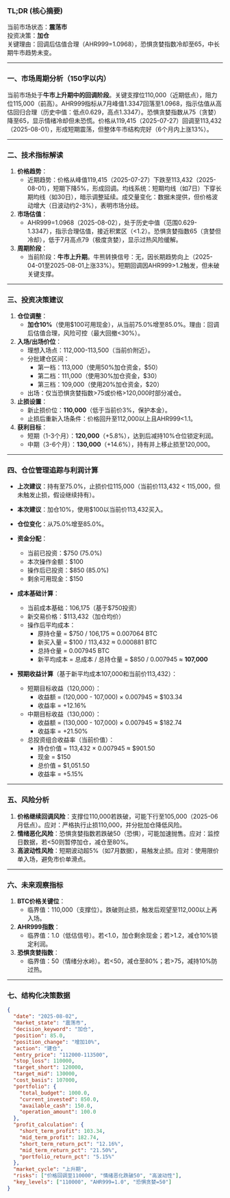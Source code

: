 ### TL;DR (核心摘要)
当前市场状态：**震荡市**  
投资决策：**加仓**  
关键理由：回调后估值合理（AHR999=1.0968），恐惧贪婪指数冷却至65，中长期牛市趋势未变。

---

### 一、市场周期分析（150字以内）
当前市场处于**牛市上升期中的回调阶段**。关键支撑位110,000（近期低点），阻力位115,000（前高）。AHR999指标从7月峰值1.3347回落至1.0968，指示估值从高估回归合理（历史中值：低点0.629，高点1.3347）。恐惧贪婪指数从75（贪婪）降至65，显示情绪冷却但未恐慌。价格从119,415（2025-07-27）回调至113,432（2025-08-01），形成短期震荡，但整体牛市结构完好（6个月内上涨13%）。

---

### 二、技术指标解读
1. **价格趋势**：  
   - 近期趋势：价格从峰值119,415（2025-07-27）下跌至113,432（2025-08-01），短期下降5%，形成回调。均线系统：短期均线（如7日）下穿长期均线（如30日），暗示调整延续。成交量变化：数据未提供，但价格波动增大（日波动约2-3%），表明市场分歧。
2. **市场估值**：  
   - AHR999=1.0968（2025-08-02），处于历史中值（范围0.629-1.3347），指示合理估值，接近积累区（<1.2）。恐惧贪婪指数65（贪婪但冷却），低于7月高点79（极度贪婪），显示过热风险缓解。
3. **周期阶段**：  
   - 当前阶段：**牛市上升期**。牛熊转换信号：无，因长期趋势向上（2025-04-01至2025-08-01上涨33%）。短期回调因AHR999>1.2触发，但未破关键支撑。

---

### 三、投资决策建议
1. **仓位调整**：  
   - **加仓10%**（使用$100可用现金），从当前75.0%增至85.0%。理由：回调后估值合理，风险可控（最大回撤<30%）。
2. **入场/出场价位**：  
   - 理想入场点：112,000-113,500（当前价附近）。  
   - 分批建仓区间：  
     - 第一档：113,000（使用50%加仓资金，$50）  
     - 第二档：111,000（使用30%加仓资金，$30）  
     - 第三档：109,000（使用20%加仓资金，$20）  
   - 出场：仅当恐惧贪婪指数>75或价格>120,000时部分减仓。
3. **止损设置**：  
   - 新止损价位：**110,000**（低于当前价3%，保护本金）。  
   - 止损后重新入场条件：价格回升至112,000以上且AHR999<1.1。
4. **获利目标**：  
   - 短期（1-3个月）：**120,000**（+5.8%），达到后减持10%仓位锁定利润。  
   - 中期（3-6个月）：**130,000**（+14.6%），持有并上移止损至120,000。

---

### 四、仓位管理追踪与利润计算
- **上次建议**：持有至75.0%，止损价位115,000（当前价113,432 < 115,000，但未触发止损，假设继续持有）。  
- **本次建议**：加仓10%，使用$100以当前价113,432买入。  
- **仓位变化**：从75.0%增至85.0%。  
- **资金分配**：  
  - 当前已投资：$750 (75.0%)  
  - 本次操作金额：$100  
  - 操作后已投资：$850 (85.0%)  
  - 剩余可用现金：$150  

- **成本基础计算**：  
  - 当前成本基础：106,175（基于$750投资）  
  - 新交易价格：$113,432（加仓均价）  
  - 操作后平均成本：  
    - 原持仓量 = $750 / 106,175 ≈ 0.007064 BTC  
    - 新买入量 = $100 / 113,432 ≈ 0.000881 BTC  
    - 总持仓量 = 0.007945 BTC  
    - 新平均成本 = 总成本 / 总持仓量 = $850 / 0.007945 ≈ **107,000**  

- **预期收益计算**（基于新平均成本107,000和当前价113,432）：  
  - 短期目标收益（120,000）：  
    - 收益额 = (120,000 - 107,000) × 0.007945 ≈ $103.34  
    - 收益率 = +12.16%  
  - 中期目标收益（130,000）：  
    - 收益额 = (130,000 - 107,000) × 0.007945 ≈ $182.74  
    - 收益率 = +21.50%  
  - 总投资组合收益率（当前价值）：  
    - 持仓价值 = 113,432 × 0.007945 ≈ $901.50  
    - 现金 = $150  
    - 总价值 = $1,051.50  
    - 收益率 = +5.15%  

---

### 五、风险分析
1. **价格继续回调风险**：支撑位110,000若跌破，可能下行至105,000（2025-06月低点）。应对：严格执行止损110,000，并分批加仓降低风险。  
2. **情绪恶化风险**：恐惧贪婪指数若跌破50（恐惧），可能加速抛售。应对：监控日数据，若<50则暂停加仓，减仓至80%。  
3. **高波动性风险**：短期波动超5%（如7月数据），易触发止损。应对：使用限价单入场，避免市价单滑点。

---

### 六、未来观察指标
1. **BTC价格关键位**：  
   - 临界值：110,000（支撑位）。跌破则止损，触发后观望至112,000以上再入场。  
2. **AHR999指数**：  
   - 临界值：1.0（低估信号）。若<1.0，加仓剩余现金；若>1.2，减仓10%锁定利润。  
3. **恐惧贪婪指数**：  
   - 临界值：50（情绪分水岭）。若<50，减仓至80%；若>75，减持10%防过热。

---

### 七、结构化决策数据
```json
{
  "date": "2025-08-02",
  "market_state": "震荡市",
  "decision_keyword": "加仓",
  "position": 85.0,
  "position_change": "增加10%",
  "action": "建仓",
  "entry_price": "112000-113500",
  "stop_loss": 110000,
  "target_short": 120000,
  "target_mid": 130000,
  "cost_basis": 107000,
  "portfolio": {
    "total_budget": 1000.0,
    "current_invested": 850.0,
    "available_cash": 150.0,
    "operation_amount": 100.0
  },
  "profit_calculation": {
    "short_term_profit": 103.34,
    "mid_term_profit": 182.74,
    "short_term_return_pct": "12.16%",
    "mid_term_return_pct": "21.50%",
    "portfolio_return_pct": "5.15%"
  },
  "market_cycle": "上升期",
  "risks": ["价格回调至110000", "情绪恶化跌破50", "高波动性"],
  "key_levels": ["110000", "AHR999=1.0", "恐惧贪婪=50"]
}
```
